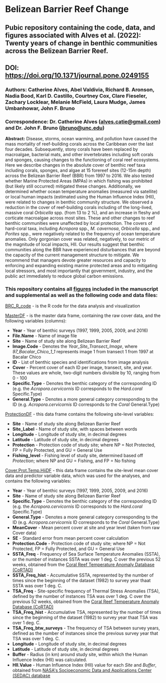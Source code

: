 # Belizean Barrier Reef Change
## Pubic repository containing the code, data, and figures associated with Alves et al. (2022): Twenty years of change in benthic communities across the Belizean Barrier Reef.  
## DOI: https://doi.org/10.1371/journal.pone.0249155  

### **Authors:** Catherine Alves, Abel Valdivia, Richard B. Aronson, Nadia Bood, Karl D. Castillo, Courtney Cox, Clare Fieseler, Zachary Locklear, Melanie McField, Laura Mudge, James Umbanhowar, John F. Bruno  

### Correspondence: Dr. Catherine Alves (alves.catie@gmail.com) and Dr. John F. Bruno (jbruno@unc.edu)  

**Abstract:** Disease, storms, ocean warming, and pollution have caused the mass mortality of reef-building corals across the Caribbean over the last four decades. Subsequently, stony corals have been replaced by macroalgae, bacterial mats, and other invertebrates including soft corals and sponges, causing changes to the functioning of coral reef ecosystems. Here we describe changes in the absolute cover of benthic reef taxa including corals, sponges, and algae at 15 forereef sites (12-15m depth) across the Belizean Barrier Reef (BBR) from 1997 to 2016. We also tested whether Marine Protected Areas (MPAs) in which fishing was prohibited (but likely still occurred) mitigated these changes. Additionally, we determined whether ocean temperature anomalies (measured via satellite) or local human impacts (estimated using the Human Influence Index (HII), were related to changes in benthic community structure. We observed a reduction in the cover of reef-building corals including of the long-lived, massive coral *Orbicella* spp. (from 13 to 2 %), and an increase in fleshy and corticate macroalgae across most sites. These and other changes to reef benthic communities were unaffected by local protection. The covers of hard-coral taxa, including *Acropora* spp., *M. cavernosa*, *Orbicella* spp., and *Porites* spp., were negatively related to the frequency of ocean temperature anomalies. Only gorgonian cover was related, negatively, to our metric of the magnitude of local impacts, HII. Our results suggest that benthic communities along the BBR have experienced disturbances that are beyond the capacity of the current management structure to mitigate. We recommend that managers devote greater resources and capacity to enforcing and expanding existing marine protected areas and to mitigating local stressors, and most importantly that government, industry, and the public act immediately to reduce global carbon emissions. 

### **This repository contains all [figures](Figures/) included in the manuscript and supplemental as well as the following code and data files:**  

[BRC_R_code](BRC_R_code.R) - is the R code for the data analysis and visualization  

[MasterDF](Data/Processed/Long.Master.Species.Groups.csv) - is the master data frame, containing the raw cover data, and the following variables (columns):  
* **Year** - Year of benthic surveys (1997, 1999, 2005, 2009, and 2016)  
* **File.Name** - Name of image file  
* **Site** - Name of study site along Belizean Barrier Reef  
* **Image.Code** - Denotes the *Year_Site_Transect_Image*, where *97_Bacalar_Chico_1_1* represents image 1 from transect 1 from 1997 at Bacalar Chico  
* **ID** - List of benthic species and identifications from image analysis  
* **Cover** - Percent cover of each ID per image, transect, site, and year. These values are whole, two-digit numbers divisible by 10, ranging from 0 - 100  
* **Specific.Type** - Denotes the benthic category of the corresponding ID (e.g. the *Acropora.cervicornis* ID corresponds to the *Hard.coral* Specific.Type)  
* **General.Type** - Denotes a more general category corresponding to the ID (e.g. *Acropora.cervicornis* ID corresponds to the *Coral* General.Type)  

[ProtectionDF](Data/Site/Belize_site_coord_protection.csv) - this data frame contains the following site-level variables:
* **Site** - Name of study site along Belizean Barrier Reef  
* **Site_Label** - Name of study site, with spaces between words  
* **Longitude** - Longitude of study site, in decimal degrees  
* **Latitude** - Latitude of study site, in decimal degrees  
* **Protection** - Protection code of study site; where NP = Not Protected, FP = Fully Protected, and GU = General Use  
* **Fishing_level** - Fishing level of study site, determined based off *Protection*; where NP and GU = Fishing, and FP = No fishing  

[Cover.Prot.Temp.HiiDF](Data/Processed/Cover.Prot.Temp.HiiDF.csv) - this data frame contains the site-level mean cover data and predictor variable data, which was used for the analyses, and contains the following variables:  
* **Year** - Year of benthic surveys (1997, 1999, 2005, 2009, and 2016)  
* **Site** - Name of study site along Belizean Barrier Reef  
* **Specific.Type** - Denotes the benthic category of the corresponding ID (e.g. the *Acropora.cervicornis* ID corresponds to the *Hard.coral* Specific.Type)  
* **General.Type** - Denotes a more general category corresponding to the ID (e.g. *Acropora.cervicornis* ID corresponds to the *Coral* General.Type)  
* **MeanCover** - Mean percent cover at site and year level (taken from raw Cover data)  
* **SE** - Standard error from mean percent cover calculation  
* **Protection.Code** - Protection code of study site; where NP = Not Protected, FP = Fully Protected, and GU = General Use  
* **SSTA_Freq** - Frequency of Sea Surface Temperature Anomalies (SSTA), or the number of instances SSTA was over 1 deg. C over the previous 52 weeks, obtained from the [Coral Reef Temperature Anomaly Database (CoRTAD)](https://www.nodc.noaa.gov/sog/cortad/) 
* **SSTA_Freq_hist** - Accumulative SSTA, represented by the number of times since the beginning of the dataset (1982) to survey year thaat SSTA was over 1 deg. C.
* **TSA_Freq** - Site-specific frequency of Thermal Stress Anomalies (TSA), defined by the number of instances TSA was over 1 deg. C over the previous 52 weeks, obtained from the [Coral Reef Temperature Anomaly Database (CoRTAD)](https://www.nodc.noaa.gov/sog/cortad/)  
* **TSA_Freq_hist** - Accumulative TSA, represented by the number of times since the beginning of the dataset (1982) to survey year thaat TSA was over 1 deg. C.
* **TSA_Freq_btw_surveys** - The frequency of TSA between survey years, defined as the number of instances since the previous survey year that TSA was over 1 deg. C.
* **Longitude** - Longitude of study site, in decimal degrees  
* **Latitude** - Latitude of study site, in decimal degrees  
* **Buffer** - Radius (in km) around study site, within which the Human Influence Index (HII) was calculated.  
* **HII.Value** - Human Influence Index (HII) value for each *Site* and *Buffer*, obtained from [NASA's Socioeconomic Data and Applications Center (SEDAC) database](https://sedac.ciesin.columbia.edu/data/set/wildareas-v2-human-influence-index-geographic)  
